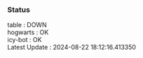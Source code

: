 ### Status


table : DOWN  
hogwarts : OK  
icy-bot : OK  
Latest Update : 2024-08-22 18:12:16.413350
